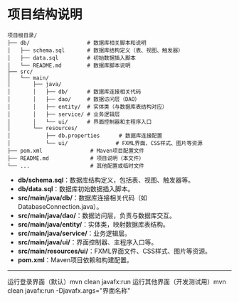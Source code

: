 # 项目结构说明

```
项目根目录/
├── db/                  # 数据库相关脚本和说明
│   ├── schema.sql       # 数据库结构定义（表、视图、触发器）
│   ├── data.sql         # 初始数据插入脚本
│   └── README.md        # 数据库脚本说明
├── src/
│   └── main/
│       ├── java/
│       │   ├── db/      # 数据库连接相关代码
│       │   ├── dao/     # 数据访问层（DAO）
│       │   ├── entity/  # 实体类（与数据库表结构对应）
│       │   ├── service/ # 业务逻辑层
│       │   └── ui/      # 界面控制器和主程序入口
│       └── resources/
│           ├── db.properties      # 数据库连接配置
│           └── ui/               # FXML界面、CSS样式、图片等资源
├── pom.xml               # Maven项目配置文件
├── README.md             # 项目说明（本文件）
└── ...                   # 其他配置或临时文件
```

- **db/schema.sql**：数据库结构定义，包括表、视图、触发器等。
- **db/data.sql**：数据库初始数据插入脚本。
- **src/main/java/db/**：数据库连接相关代码（如DatabaseConnection.java）。
- **src/main/java/dao/**：数据访问层，负责与数据库交互。
- **src/main/java/entity/**：实体类，映射数据库表结构。
- **src/main/java/service/**：业务逻辑层。
- **src/main/java/ui/**：界面控制器、主程序入口等。
- **src/main/resources/ui/**：FXML界面文件、CSS样式、图片等资源。
- **pom.xml**：Maven项目依赖和构建配置。

---

运行登录界面（默认）mvn clean javafx:run
运行其他界面（开发测试用）mvn clean javafx:run -Djavafx.args="界面名称"